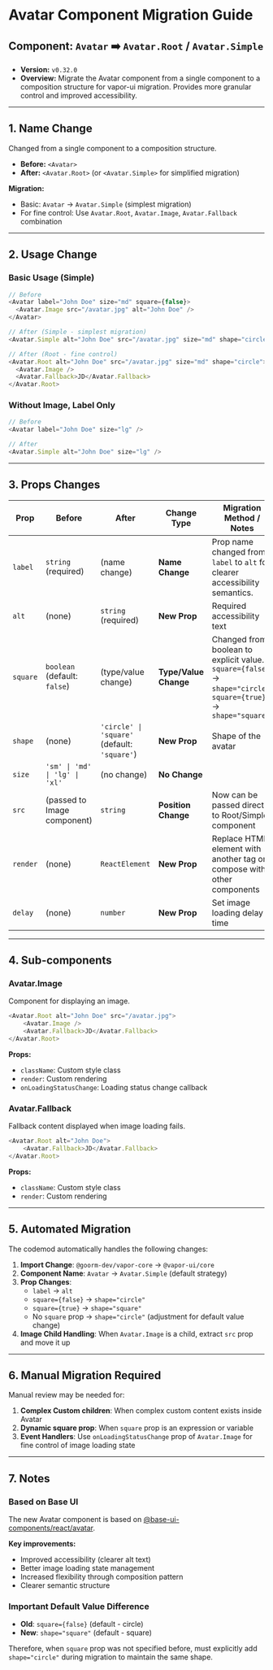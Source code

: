 # Avatar Component Migration Guide

## Component: `Avatar` ➡️ `Avatar.Root` / `Avatar.Simple`

- **Version:** `v0.32.0`
- **Overview:** Migrate the Avatar component from a single component to a composition structure for vapor-ui migration. Provides more granular control and improved accessibility.

---

## 1. Name Change

Changed from a single component to a composition structure.

- **Before:** `<Avatar>`
- **After:** `<Avatar.Root>` (or `<Avatar.Simple>` for simplified migration)

**Migration:**

- Basic: `Avatar` → `Avatar.Simple` (simplest migration)
- For fine control: Use `Avatar.Root`, `Avatar.Image`, `Avatar.Fallback` combination

---

## 2. Usage Change

### Basic Usage (Simple)

```javascript
// Before
<Avatar label="John Doe" size="md" square={false}>
  <Avatar.Image src="/avatar.jpg" alt="John Doe" />
</Avatar>

// After (Simple - simplest migration)
<Avatar.Simple alt="John Doe" src="/avatar.jpg" size="md" shape="circle" />

// After (Root - fine control)
<Avatar.Root alt="John Doe" src="/avatar.jpg" size="md" shape="circle">
  <Avatar.Image />
  <Avatar.Fallback>JD</Avatar.Fallback>
</Avatar.Root>
```

### Without Image, Label Only

```javascript
// Before
<Avatar label="John Doe" size="lg" />

// After
<Avatar.Simple alt="John Doe" size="lg" />
```

---

## 3. Props Changes

| **Prop** | **Before**                     | **After**                                    | **Change Type**       | **Migration Method / Notes**                                                                                    |
| -------- | ------------------------------ | -------------------------------------------- | --------------------- | --------------------------------------------------------------------------------------------------------------- |
| `label`  | `string` (required)            | (name change)                                | **Name Change**       | Prop name changed from `label` to `alt` for clearer accessibility semantics.                                    |
| `alt`    | (none)                         | `string` (required)                          | **New Prop**          | Required accessibility text                                                                                     |
| `square` | `boolean` (default: `false`)   | (type/value change)                          | **Type/Value Change** | Changed from boolean to explicit value. `square={false}` → `shape="circle"`, `square={true}` → `shape="square"` |
| `shape`  | (none)                         | `'circle' \| 'square'` (default: `'square'`) | **New Prop**          | Shape of the avatar                                                                                             |
| `size`   | `'sm' \| 'md' \| 'lg' \| 'xl'` | (no change)                                  | **No Change**         |                                                                                                                 |
| `src`    | (passed to Image component)    | `string`                                     | **Position Change**   | Now can be passed directly to Root/Simple component                                                             |
| `render` | (none)                         | `ReactElement`                               | **New Prop**          | Replace HTML element with another tag or compose with other components                                          |
| `delay`  | (none)                         | `number`                                     | **New Prop**          | Set image loading delay time                                                                                    |

---

## 4. Sub-components

### Avatar.Image

Component for displaying an image.

```javascript
<Avatar.Root alt="John Doe" src="/avatar.jpg">
    <Avatar.Image />
    <Avatar.Fallback>JD</Avatar.Fallback>
</Avatar.Root>
```

**Props:**

- `className`: Custom style class
- `render`: Custom rendering
- `onLoadingStatusChange`: Loading status change callback

### Avatar.Fallback

Fallback content displayed when image loading fails.

```javascript
<Avatar.Root alt="John Doe">
    <Avatar.Fallback>JD</Avatar.Fallback>
</Avatar.Root>
```

**Props:**

- `className`: Custom style class
- `render`: Custom rendering

---

## 5. Automated Migration

The codemod automatically handles the following changes:

1. **Import Change**: `@goorm-dev/vapor-core` → `@vapor-ui/core`
2. **Component Name**: `Avatar` → `Avatar.Simple` (default strategy)
3. **Prop Changes**:
    - `label` → `alt`
    - `square={false}` → `shape="circle"`
    - `square={true}` → `shape="square"`
    - No `square` prop → `shape="circle"` (adjustment for default value change)
4. **Image Child Handling**: When `Avatar.Image` is a child, extract `src` prop and move it up

---

## 6. Manual Migration Required

Manual review may be needed for:

1. **Complex Custom children**: When complex custom content exists inside Avatar
2. **Dynamic square prop**: When `square` prop is an expression or variable
3. **Event Handlers**: Use `onLoadingStatusChange` prop of `Avatar.Image` for fine control of image loading state

---

## 7. Notes

### Based on Base UI

The new Avatar component is based on [@base-ui-components/react/avatar](https://base-ui.com/react/components/avatar).

**Key improvements:**

- Improved accessibility (clearer alt text)
- Better image loading state management
- Increased flexibility through composition pattern
- Clearer semantic structure

### Important Default Value Difference

- **Old**: `square={false}` (default - circle)
- **New**: `shape="square"` (default - square)

Therefore, when `square` prop was not specified before, must explicitly add `shape="circle"` during migration to maintain the same shape.
